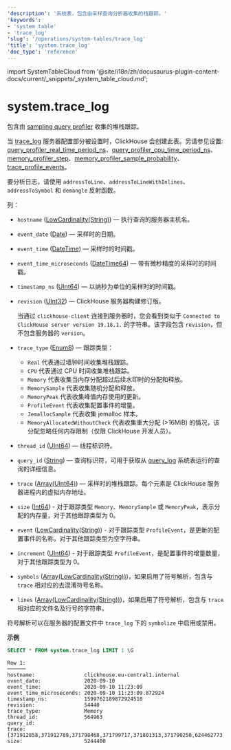 ```yaml
---
'description': '系统表，包含由采样查询分析器收集的栈跟踪。'
'keywords':
- 'system table'
- 'trace_log'
'slug': '/operations/system-tables/trace_log'
'title': 'system.trace_log'
'doc_type': 'reference'
---
```


import SystemTableCloud from '@site/i18n/zh/docusaurus-plugin-content-docs/current/_snippets/_system_table_cloud.md';


# system.trace_log

<SystemTableCloud/>

包含由 [sampling query profiler](../../operations/optimizing-performance/sampling-query-profiler.md) 收集的堆栈跟踪。

当 [trace_log](../../operations/server-configuration-parameters/settings.md#trace_log) 服务器配置部分被设置时，ClickHouse 会创建此表。另请参见设置: [query_profiler_real_time_period_ns](../../operations/settings/settings.md#query_profiler_real_time_period_ns)、[query_profiler_cpu_time_period_ns](../../operations/settings/settings.md#query_profiler_cpu_time_period_ns)、[memory_profiler_step](../../operations/settings/settings.md#memory_profiler_step)、[memory_profiler_sample_probability](../../operations/settings/settings.md#memory_profiler_sample_probability)、[trace_profile_events](../../operations/settings/settings.md#trace_profile_events)。

要分析日志，请使用 `addressToLine`、`addressToLineWithInlines`、`addressToSymbol` 和 `demangle` 反射函数。

列：

- `hostname` ([LowCardinality(String)](../../sql-reference/data-types/string.md)) — 执行查询的服务器主机名。
- `event_date` ([Date](../../sql-reference/data-types/date.md)) — 采样时的日期。
- `event_time` ([DateTime](../../sql-reference/data-types/datetime.md)) — 采样时的时间戳。
- `event_time_microseconds` ([DateTime64](../../sql-reference/data-types/datetime64.md)) — 带有微秒精度的采样时的时间戳。
- `timestamp_ns` ([UInt64](../../sql-reference/data-types/int-uint.md)) — 以纳秒为单位的采样时的时间戳。
- `revision` ([UInt32](../../sql-reference/data-types/int-uint.md)) — ClickHouse 服务器构建修订版。

    当通过 `clickhouse-client` 连接到服务器时，您会看到类似于 `Connected to ClickHouse server version 19.18.1.` 的字符串。该字段包含 `revision`，但不包含服务器的 `version`。

- `trace_type` ([Enum8](../../sql-reference/data-types/enum.md)) — 跟踪类型：
  - `Real` 代表通过墙钟时间收集堆栈跟踪。
  - `CPU` 代表通过 CPU 时间收集堆栈跟踪。
  - `Memory` 代表收集当内存分配超过后续水印时的分配和释放。
  - `MemorySample` 代表收集随机分配和释放。
  - `MemoryPeak` 代表收集峰值内存使用的更新。
  - `ProfileEvent` 代表收集配置事件的增量。
  - `JemallocSample` 代表收集 jemalloc 样本。
  - `MemoryAllocatedWithoutCheck` 代表收集重大分配 (>16MiB) 的情况，该分配忽略任何内存限制（仅限 ClickHouse 开发人员）。
- `thread_id` ([UInt64](../../sql-reference/data-types/int-uint.md)) — 线程标识符。
- `query_id` ([String](../../sql-reference/data-types/string.md)) — 查询标识符，可用于获取从 [query_log](/operations/system-tables/query_log) 系统表运行的查询的详细信息。
- `trace` ([Array(UInt64)](../../sql-reference/data-types/array.md)) — 采样时的堆栈跟踪。每个元素是 ClickHouse 服务器进程内的虚拟内存地址。
- `size` ([Int64](../../sql-reference/data-types/int-uint.md)) - 对于跟踪类型 `Memory`、`MemorySample` 或 `MemoryPeak`，表示分配的内存量，对于其他跟踪类型为 0。
- `event` ([LowCardinality(String)](../../sql-reference/data-types/lowcardinality.md)) - 对于跟踪类型 `ProfileEvent`，是更新的配置事件的名称，对于其他跟踪类型为空字符串。
- `increment` ([UInt64](../../sql-reference/data-types/int-uint.md)) - 对于跟踪类型 `ProfileEvent`，是配置事件的增量数量，对于其他跟踪类型为 0。
- `symbols` ([Array(LowCardinality(String))](../../sql-reference/data-types/array.md))，如果启用了符号解析，包含与 `trace` 相对应的去混淆符号名称。
- `lines` ([Array(LowCardinality(String))](../../sql-reference/data-types/array.md))，如果启用了符号解析，包含与 `trace` 相对应的文件名及行号的字符串。

符号解析可以在服务器的配置文件中 `trace_log` 下的 `symbolize` 中启用或禁用。

**示例**

```sql
SELECT * FROM system.trace_log LIMIT 1 \G
```

```text
Row 1:
──────
hostname:                clickhouse.eu-central1.internal
event_date:              2020-09-10
event_time:              2020-09-10 11:23:09
event_time_microseconds: 2020-09-10 11:23:09.872924
timestamp_ns:            1599762189872924510
revision:                54440
trace_type:              Memory
thread_id:               564963
query_id:
trace:                   [371912858,371912789,371798468,371799717,371801313,371790250,624462773,566365041,566440261,566445834,566460071,566459914,566459842,566459580,566459469,566459389,566459341,566455774,371993941,371988245,372158848,372187428,372187309,372187093,372185478,140222123165193,140222122205443]
size:                    5244400
```
